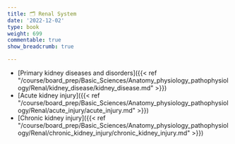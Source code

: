 ```yaml
---
title: 🗂 Renal System
date: '2022-12-02'
type: book
weight: 699
commentable: true
show_breadcrumb: true

---
```


- [Primary kidney diseases and disorders]({{< ref "/course/board_prep/Basic_Sciences/Anatomy_physiology_pathophysiology/Renal/kidney_disease/kidney_disease.md" >}}) 
- [Acute kidney injury]({{< ref "/course/board_prep/Basic_Sciences/Anatomy_physiology_pathophysiology/Renal/acute_injury/acute_injury.md" >}})
- [Chronic kidney injury]({{< ref "/course/board_prep/Basic_Sciences/Anatomy_physiology_pathophysiology/Renal/chronic_kidney_injury/chronic_kidney_injury.md" >}})